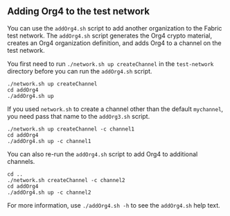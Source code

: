 ## Adding Org4 to the test network

You can use the `addOrg4.sh` script to add another organization to the Fabric test network. The `addOrg4.sh` script generates the Org4 crypto material, creates an Org4 organization definition, and adds Org4 to a channel on the test network.

You first need to run `./network.sh up createChannel` in the `test-network` directory before you can run the `addOrg4.sh` script.

```
./network.sh up createChannel
cd addOrg4
./addOrg4.sh up
```

If you used `network.sh` to create a channel other than the default `mychannel`, you need pass that name to the `addOrg3.sh` script.
```
./network.sh up createChannel -c channel1
cd addOrg4
./addOrg4.sh up -c channel1
```

You can also re-run the `addOrg4.sh` script to add Org4 to additional channels.
```
cd ..
./network.sh createChannel -c channel2
cd addOrg4
./addOrg4.sh up -c channel2
```

For more information, use `./addOrg4.sh -h` to see the `addOrg4.sh` help text.
